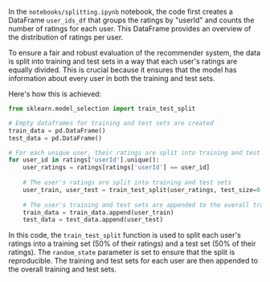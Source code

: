 In the `notebooks/splitting.ipynb` notebook, the code first creates a DataFrame `user_ids_df` that groups the ratings by "userId" and counts the number of ratings for each user. This DataFrame provides an overview of the distribution of ratings per user.

To ensure a fair and robust evaluation of the recommender system, the data is split into training and test sets in a way that each user's ratings are equally divided. This is crucial because it ensures that the model has information about every user in both the training and test sets.

Here's how this is achieved:

```python
from sklearn.model_selection import train_test_split

# Empty dataframes for training and test sets are created
train_data = pd.DataFrame()
test_data = pd.DataFrame()

# For each unique user, their ratings are split into training and test sets
for user_id in ratings['userId'].unique():
    user_ratings = ratings[ratings['userId'] == user_id]
    
    # The user's ratings are split into training and test sets
    user_train, user_test = train_test_split(user_ratings, test_size=0.5, random_state=42)
    
    # The user's training and test sets are appended to the overall training and test sets
    train_data = train_data.append(user_train)
    test_data = test_data.append(user_test)
```

In this code, the `train_test_split` function is used to split each user's ratings into a training set (50% of their ratings) and a test set (50% of their ratings). The `random_state` parameter is set to ensure that the split is reproducible. The training and test sets for each user are then appended to the overall training and test sets.